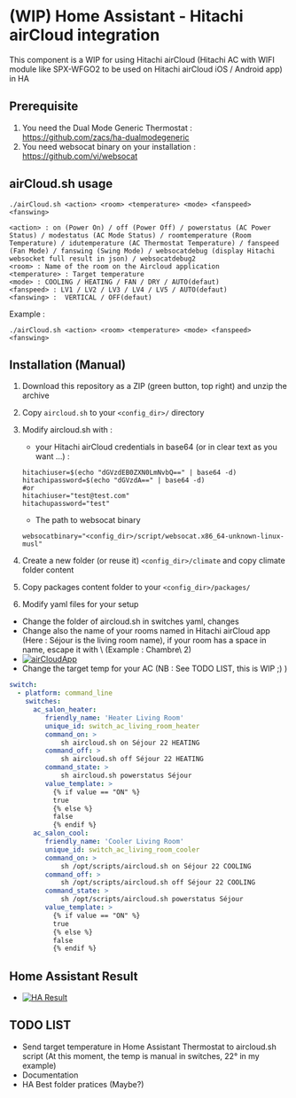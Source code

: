 # (WIP) Home Assistant - Hitachi airCloud integration

This component is a WIP for using Hitachi airCloud (Hitachi AC with WIFI module like SPX-WFGO2 to be used on Hitachi airCloud iOS / Android app) in HA

## Prerequisite
1. You need the Dual Mode Generic Thermostat : https://github.com/zacs/ha-dualmodegeneric
2. You need websocat binary on your installation : https://github.com/vi/websocat

## airCloud.sh usage
```shell
./airCloud.sh <action> <room> <temperature> <mode> <fanspeed> <fanswing>

<action> : on (Power On) / off (Power Off) / powerstatus (AC Power Status) / modestatus (AC Mode Status) / roomtemperature (Room Temperature) / idutemperature (AC Thermostat Temperature) / fanspeed (Fan Mode) / fanswing (Swing Mode) / websocatdebug (display Hitachi websocket full result in json) / websocatdebug2 
<room> : Name of the room on the Aircloud application
<temperature> : Target temperature
<mode> : COOLING / HEATING / FAN / DRY / AUTO(defaut)
<fanspeed> : LV1 / LV2 / LV3 / LV4 / LV5 / AUTO(defaut)
<fanswing> :  VERTICAL / OFF(defaut)
```



Example : 
```shell
./airCloud.sh <action> <room> <temperature> <mode> <fanspeed> <fanswing>
```

## Installation (Manual)
1. Download this repository as a ZIP (green button, top right) and unzip the archive
2. Copy `aircloud.sh` to your `<config_dir>/` directory
3. Modify aircloud.sh with :
   * your Hitachi airCloud credentials in base64 (or in clear text as you want ...) : 
   ```shell
   hitachiuser=$(echo "dGVzdEB0ZXN0LmNvbQ==" | base64 -d)
   hitachipassword=$(echo "dGVzdA==" | base64 -d)
   #or
   hitachiuser="test@test.com"
   hitachupassword="test"
   ```
   * The path to websocat binary
   ```shell
   websocatbinary="<config_dir>/script/websocat.x86_64-unknown-linux-musl"
   ```
   
4. Create a new folder (or reuse it) `<config_dir>/climate` and copy climate folder content
5. Copy packages content folder to your `<config_dir>/packages/`
6. Modify yaml files for your setup
* Change the folder of aircloud.sh in switches yaml, changes
* Change also the name of your rooms named in Hitachi airCloud app (Here : Séjour is the living room name), if your room has a space in name, escape it with \ (Example : Chambre\ 2)
* [![airCloudApp](https://i.ibb.co/0JydKFd/Screenshot-20220923-154652.jpg)](https://i.ibb.co/0JydKFd/Screenshot-20220923-154652.jpg)
* Change the target temp for your AC (NB : See TODO LIST, this is WIP ;) ) 
```yaml
switch:
  - platform: command_line 
    switches:
      ac_salon_heater:
         friendly_name: 'Heater Living Room'
         unique_id: switch_ac_living_room_heater
         command_on: >
             sh aircloud.sh on Séjour 22 HEATING
         command_off: >
             sh aircloud.sh off Séjour 22 HEATING
         command_state: >
             sh aircloud.sh powerstatus Séjour
         value_template: >
           {% if value == "ON" %}
           true
           {% else %}
           false
           {% endif %}
      ac_salon_cool:
         friendly_name: 'Cooler Living Room'
         unique_id: switch_ac_living_room_cooler
         command_on: >
             sh /opt/scripts/aircloud.sh on Séjour 22 COOLING
         command_off: >
             sh /opt/scripts/aircloud.sh off Séjour 22 COOLING
         command_state: >
             sh /opt/scripts/aircloud.sh powerstatus Séjour
         value_template: >
           {% if value == "ON" %}
           true
           {% else %}
           false
           {% endif %}

```
## Home Assistant Result
* [![HA Result](https://i.ibb.co/NCFkZ4n/HA-air-Cloud.jpg)](https://i.ibb.co/NCFkZ4n/HA-air-Cloud.jpg)


## TODO LIST
* Send target temperature in Home Assistant Thermostat to aircloud.sh script (At this moment, the temp is manual in switches, 22° in my example)
* Documentation
* HA Best folder pratices (Maybe?) 
